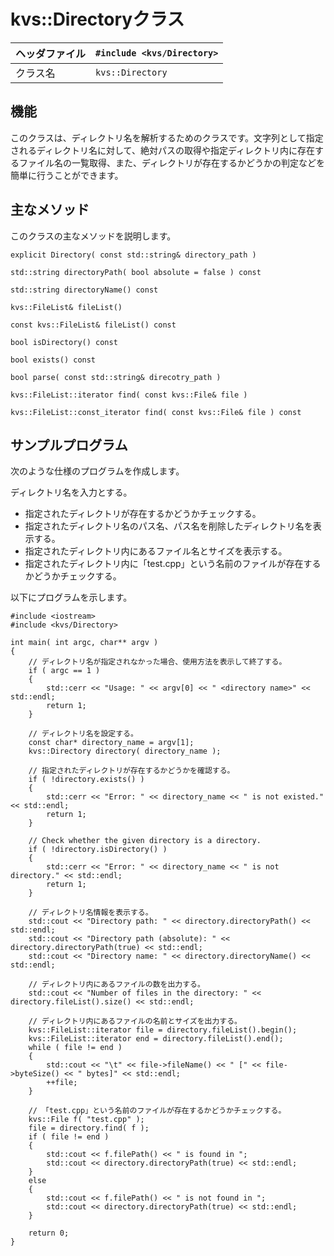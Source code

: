 # kvs::Directoryクラス #

|ヘッダファイル|`#include <kvs/Directory>`|
|:--------------------|:-------------------------|
|クラス名|`kvs::Directory`|

## 機能 ##
このクラスは、ディレクトリ名を解析するためのクラスです。文字列として指定されるディレクトリ名に対して、絶対パスの取得や指定ディレクトリ内に存在するファイル名の一覧取得、また、ディレクトリが存在するかどうかの判定などを簡単に行うことができます。

## 主なメソッド ##
このクラスの主なメソッドを説明します。

```
explicit Directory( const std::string& directory_path )
```

```
std::string directoryPath( bool absolute = false ) const
```

```
std::string directoryName() const
```

```
kvs::FileList& fileList()
```

```
const kvs::FileList& fileList() const
```

```
bool isDirectory() const
```

```
bool exists() const
```

```
bool parse( const std::string& direcotry_path )
```

```
kvs::FileList::iterator find( const kvs::File& file )
```

```
kvs::FileList::const_iterator find( const kvs::File& file ) const
```

## サンプルプログラム ##
次のような仕様のプログラムを作成します。

ディレクトリ名を入力とする。
  * 指定されたディレクトリが存在するかどうかチェックする。
  * 指定されたディレクトリ名のパス名、パス名を削除したディレクトリ名を表示する。
  * 指定されたディレクトリ内にあるファイル名とサイズを表示する。
  * 指定されたディレクトリ内に「test.cpp」という名前のファイルが存在するかどうかチェックする。

以下にプログラムを示します。
```
#include <iostream>
#include <kvs/Directory>

int main( int argc, char** argv )
{
    // ディレクトリ名が指定されなかった場合、使用方法を表示して終了する。
    if ( argc == 1 )
    {
        std::cerr << "Usage: " << argv[0] << " <directory name>" << std::endl;
        return 1;
    }

    // ディレクトリ名を設定する。
    const char* directory_name = argv[1];
    kvs::Directory directory( directory_name );

    // 指定されたディレクトリが存在するかどうかを確認する。
    if ( !directory.exists() )
    {
        std::cerr << "Error: " << directory_name << " is not existed." << std::endl;
        return 1;
    }

    // Check whether the given directory is a directory.
    if ( !directory.isDirectory() )
    {
        std::cerr << "Error: " << directory_name << " is not directory." << std::endl;
        return 1;
    }

    // ディレクトリ名情報を表示する。
    std::cout << "Directory path: " << directory.directoryPath() << std::endl;
    std::cout << "Directory path (absolute): " << directory.directoryPath(true) << std::endl;
    std::cout << "Directory name: " << directory.directoryName() << std::endl;

    // ディレクトリ内にあるファイルの数を出力する。
    std::cout << "Number of files in the directory: " << directory.fileList().size() << std::endl;

    // ディレクトリ内にあるファイルの名前とサイズを出力する。
    kvs::FileList::iterator file = directory.fileList().begin();
    kvs::FileList::iterator end = directory.fileList().end();
    while ( file != end )
    {
        std::cout << "\t" << file->fileName() << " [" << file->byteSize() << " bytes]" << std::endl;
        ++file;
    }

    // 「test.cpp」という名前のファイルが存在するかどうかチェックする。
    kvs::File f( "test.cpp" );
    file = directory.find( f );
    if ( file != end )
    {
        std::cout << f.filePath() << " is found in ";
        std::cout << directory.directoryPath(true) << std::endl;
    }
    else
    {
        std::cout << f.filePath() << " is not found in ";
        std::cout << directory.directoryPath(true) << std::endl;
    }

    return 0;
}
```